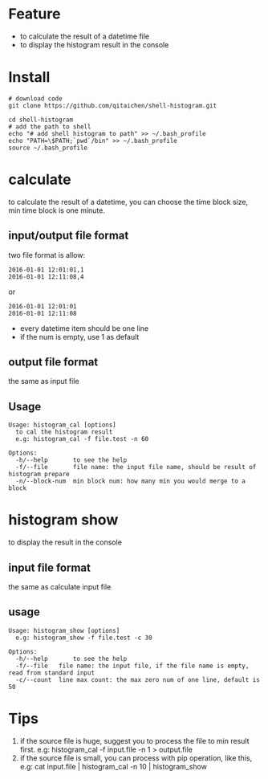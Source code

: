 # Feature #
* to calculate the result of a datetime file 
* to display the histogram result in the console 

# Install #

    # download code
    git clone https://github.com/qitaichen/shell-histogram.git

    cd shell-histogram
    # add the path to shell 
    echo "# add shell histogram to path" >> ~/.bash_profile
    echo "PATH=\$PATH;`pwd`/bin" >> ~/.bash_profile
    source ~/.bash_profile
  

# calculate #
to calculate the result of a datetime, you can choose the time block size, min time block is one minute.

## input/output file format ##
two file format is allow:
    
    2016-01-01 12:01:01,1
    2016-01-01 12:11:08,4

or 

    2016-01-01 12:01:01
    2016-01-01 12:11:08

* every datetime item should be one line 
* if the num is empty, use 1 as default


## output file format ##
the same as input file 
    
## Usage ##

    Usage: histogram_cal [options]
      to cal the histogram result
      e.g: histogram_cal -f file.test -n 60

    Options: 
      -h/--help       to see the help
      -f/--file       file name: the input file name, should be result of histogram prepare
      -n/--block-num  min block num: how many min you would merge to a block


# histogram show #
to display the result in the console

## input file format ##
the same as calculate input file

## usage ##

    Usage: histogram_show [options]
      e.g: histogram_show -f file.test -c 30

    Options:
      -h/--help       to see the help
      -f/--file   file name: the input file, if the file name is empty, read from standard input
      -c/--count  line max count: the max zero num of one line, default is 50


# Tips #
1. if the source file is huge, suggest you to process the file to min result first.
e.g: histogram_cal -f input.file -n 1 > output.file 
2. if the source file is small, you can process with pip operation, like this,
e.g: cat input.file | histogram_cal -n 10 | histogram_show



